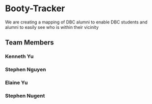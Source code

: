 # Booty-Tracker

We are creating a mapping of DBC alumni to enable DBC students and alumni to easily see who is within their vicinity

## Team Members

### Kenneth Yu

### Stephen Nguyen

### Elaine Yu

### Stephen Nugent
